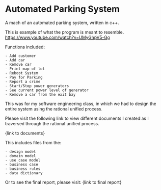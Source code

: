 # Automated Parking System
A mach of an automated parking system, written in c++.

This is example of what the program is meant to resemble.
https://www.youtube.com/watch?v=UMyGhpV5-Gg

Functions included:

    - Add customer
    - Add car
    - Remove car
    - Print map of lot
    - Reboot System
    - Pay for Parking
    - Report a crime
    - Start/Stop power generators
    - See current power level of generator
    - Remove a car from the exit bay

This was for my software engineering class, in which we had to design the entire system using the rational unified process.

Please visit the following link to view different documents I created as I traversed through the rational unified process.

{link to documents}

This includes files from the:

    - design model
    - domain model
    - use case model
    - business case
    - business rules
    - data dictionary

Or to see the final report, please visit: {link to final report}
